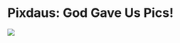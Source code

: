 <!--
id: 38647014
link: http://tumblr.atmos.org/post/38647014/pixdaus-god-gave-us-pics
slug: pixdaus-god-gave-us-pics
date: Mon Jun 16 2008 11:40:43 GMT-0700 (PDT)
publish: 2008-06-016
tags: 
title: Pixdaus: God Gave Us Pics!
-->


Pixdaus: God Gave Us Pics!
==========================

![](http://31.media.tumblr.com/ZyX8Upfynaayny2xjCkE7CYO_500.jpg)

